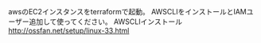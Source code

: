 awsのEC2インスタンスをterraformで起動。
AWSCLIをインストールとIAMユーザー追加して使ってください。
AWSCLIインストール　http://ossfan.net/setup/linux-33.html

